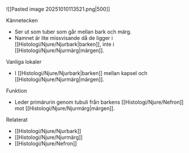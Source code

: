 ![[Pasted image 20251010113521.png|500]]

Kännetecken
- Ser ut som tuber som går mellan bark och märg.
- Namnet är lite missvisande då de ligger i [[Histologi/Njure/Njurbark|barken]], inte i [[Histologi/Njure/Njurmärg|märgen]].

Vanliga lokaler
- I [[Histologi/Njure/Njurbark|barken]] mellan kapsel och [[Histologi/Njure/Njurmärg|märgen]].

Funktion
- Leder primärurin genom tubuli från barkens [[Histologi/Njure/Nefron]] mot [[Histologi/Njure/Njurmärg|märgen]].

Relaterat
- [[Histologi/Njure/Njurbark]]
- [[Histologi/Njure/Njurmärg]]
- [[Histologi/Njure/Nefron]]
